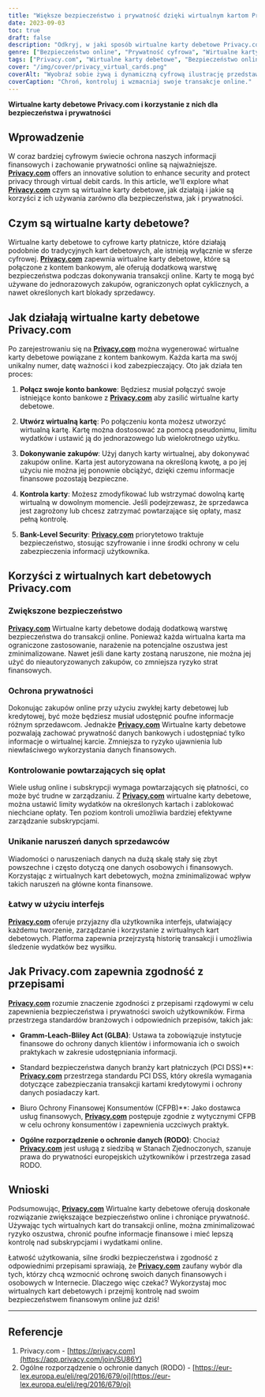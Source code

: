```yaml
---
title: "Większe bezpieczeństwo i prywatność dzięki wirtualnym kartom Privacy.com"
date: 2023-09-03
toc: true
draft: false
description: "Odkryj, w jaki sposób wirtualne karty debetowe Privacy.com mogą zwiększyć Twoje bezpieczeństwo w Internecie i chronić Twoją prywatność, jednocześnie oferując łatwą kontrolę nad transakcjami i subskrypcjami."
genre: ["Bezpieczeństwo online", "Prywatność cyfrowa", "Wirtualne karty debetowe", "Ochrona finansowa", "Transakcje online", "Zapobieganie oszustwom", "Prywatność danych", "Prywatność finansowa", "Cyberbezpieczeństwo", "Finanse osobiste"]
tags: ["Privacy.com", "Wirtualne karty debetowe", "Bezpieczeństwo online", "Prywatność cyfrowa", "Ochrona finansowa", "Szyfrowanie danych", "Zapobieganie oszustwom", "Bezpieczne transakcje", "Bezpieczeństwo na poziomie banku", "Kontrola prywatności", "Opłaty cykliczne", "Karty Merchant Lock", "Ochrona danych finansowych", "Bezpieczeństwo płatności", "Przepisy dotyczące prywatności", "Zgodność", "PCI DSS", "RODO", "Biuro Ochrony Finansowej Konsumentów", "Technologia finansowa", "Bezpieczne płatności online", "Wirtualne karty zapewniające prywatność", "Kontrolowane wydatki", "Subskrypcje online", "Zarządzanie finansami osobistymi", "Zapobieganie naruszeniom danych", "Bezpieczne płatności cyfrowe", "Rozwiązania z zakresu cyberbezpieczeństwa", "Ochrona informacji finansowych", "Zwiększona prywatność"]
cover: "/img/cover/privacy_virtual_cards.png"
coverAlt: "Wyobraź sobie żywą i dynamiczną cyfrową ilustrację przedstawiającą osłoniętą wirtualną kartę chroniącą symbol kłódki, reprezentującą zwiększone bezpieczeństwo i prywatność oferowane przez wirtualne karty debetowe Privacy.com."
coverCaption: "Chroń, kontroluj i wzmacniaj swoje transakcje online."
---
```


**Wirtualne karty debetowe Privacy.com i korzystanie z nich dla bezpieczeństwa i prywatności**

## Wprowadzenie

W coraz bardziej cyfrowym świecie ochrona naszych informacji finansowych i zachowanie prywatności online są najważniejsze. [**Privacy.com**](https://app.privacy.com/join/SU86Y) offers an innovative solution to enhance security and protect privacy through virtual debit cards. In this article, we'll explore what [**Privacy.com**](https://app.privacy.com/join/SU86Y) czym są wirtualne karty debetowe, jak działają i jakie są korzyści z ich używania zarówno dla bezpieczeństwa, jak i prywatności.

## Czym są wirtualne karty debetowe?

Wirtualne karty debetowe to cyfrowe karty płatnicze, które działają podobnie do tradycyjnych kart debetowych, ale istnieją wyłącznie w sferze cyfrowej. [**Privacy.com**](https://app.privacy.com/join/SU86Y) zapewnia wirtualne karty debetowe, które są połączone z kontem bankowym, ale oferują dodatkową warstwę bezpieczeństwa podczas dokonywania transakcji online. Karty te mogą być używane do jednorazowych zakupów, ograniczonych opłat cyklicznych, a nawet określonych kart blokady sprzedawcy.

## Jak działają wirtualne karty debetowe Privacy.com

Po zarejestrowaniu się na [**Privacy.com**](https://app.privacy.com/join/SU86Y) można wygenerować wirtualne karty debetowe powiązane z kontem bankowym. Każda karta ma swój unikalny numer, datę ważności i kod zabezpieczający. Oto jak działa ten proces:

1. **Połącz swoje konto bankowe**: Będziesz musiał połączyć swoje istniejące konto bankowe z [**Privacy.com**](https://app.privacy.com/join/SU86Y) aby zasilić wirtualne karty debetowe.

2. **Utwórz wirtualną kartę**: Po połączeniu konta możesz utworzyć wirtualną kartę. Kartę można dostosować za pomocą pseudonimu, limitu wydatków i ustawić ją do jednorazowego lub wielokrotnego użytku.

3. **Dokonywanie zakupów**: Użyj danych karty wirtualnej, aby dokonywać zakupów online. Karta jest autoryzowana na określoną kwotę, a po jej użyciu nie można jej ponownie obciążyć, dzięki czemu informacje finansowe pozostają bezpieczne.

4. **Kontrola karty**: Możesz zmodyfikować lub wstrzymać dowolną kartę wirtualną w dowolnym momencie. Jeśli podejrzewasz, że sprzedawca jest zagrożony lub chcesz zatrzymać powtarzające się opłaty, masz pełną kontrolę.

5. **Bank-Level Security**: [**Privacy.com**](https://app.privacy.com/join/SU86Y) priorytetowo traktuje bezpieczeństwo, stosując szyfrowanie i inne środki ochrony w celu zabezpieczenia informacji użytkownika.

## Korzyści z wirtualnych kart debetowych Privacy.com

### Zwiększone bezpieczeństwo

[**Privacy.com**](https://app.privacy.com/join/SU86Y) Wirtualne karty debetowe dodają dodatkową warstwę bezpieczeństwa do transakcji online. Ponieważ każda wirtualna karta ma ograniczone zastosowanie, narażenie na potencjalne oszustwa jest zminimalizowane. Nawet jeśli dane karty zostaną naruszone, nie można jej użyć do nieautoryzowanych zakupów, co zmniejsza ryzyko strat finansowych.

### Ochrona prywatności

Dokonując zakupów online przy użyciu zwykłej karty debetowej lub kredytowej, być może będziesz musiał udostępnić poufne informacje różnym sprzedawcom. Jednakże [**Privacy.com**](https://app.privacy.com/join/SU86Y) Wirtualne karty debetowe pozwalają zachować prywatność danych bankowych i udostępniać tylko informacje o wirtualnej karcie. Zmniejsza to ryzyko ujawnienia lub niewłaściwego wykorzystania danych finansowych.

### Kontrolowanie powtarzających się opłat

Wiele usług online i subskrypcji wymaga powtarzających się płatności, co może być trudne w zarządzaniu. Z [**Privacy.com**](https://app.privacy.com/join/SU86Y) wirtualne karty debetowe, można ustawić limity wydatków na określonych kartach i zablokować niechciane opłaty. Ten poziom kontroli umożliwia bardziej efektywne zarządzanie subskrypcjami.

### Unikanie naruszeń danych sprzedawców

Wiadomości o naruszeniach danych na dużą skalę stały się zbyt powszechne i często dotyczą one danych osobowych i finansowych. Korzystając z wirtualnych kart debetowych, można zminimalizować wpływ takich naruszeń na główne konta finansowe.

### Łatwy w użyciu interfejs

[**Privacy.com**](https://app.privacy.com/join/SU86Y) oferuje przyjazny dla użytkownika interfejs, ułatwiający każdemu tworzenie, zarządzanie i korzystanie z wirtualnych kart debetowych. Platforma zapewnia przejrzystą historię transakcji i umożliwia śledzenie wydatków bez wysiłku.

## Jak Privacy.com zapewnia zgodność z przepisami

[**Privacy.com**](https://app.privacy.com/join/SU86Y) rozumie znaczenie zgodności z przepisami rządowymi w celu zapewnienia bezpieczeństwa i prywatności swoich użytkowników. Firma przestrzega standardów branżowych i odpowiednich przepisów, takich jak:

- **Gramm-Leach-Bliley Act (GLBA)**: Ustawa ta zobowiązuje instytucje finansowe do ochrony danych klientów i informowania ich o swoich praktykach w zakresie udostępniania informacji.

- Standard bezpieczeństwa danych branży kart płatniczych (PCI DSS)**: [**Privacy.com**](https://app.privacy.com/join/SU86Y) przestrzega standardu PCI DSS, który określa wymagania dotyczące zabezpieczania transakcji kartami kredytowymi i ochrony danych posiadaczy kart.

- Biuro Ochrony Finansowej Konsumentów (CFPB)**: Jako dostawca usług finansowych, [**Privacy.com**](https://app.privacy.com/join/SU86Y) postępuje zgodnie z wytycznymi CFPB w celu ochrony konsumentów i zapewnienia uczciwych praktyk.

- **Ogólne rozporządzenie o ochronie danych (RODO)**: Chociaż [**Privacy.com**](https://app.privacy.com/join/SU86Y) jest usługą z siedzibą w Stanach Zjednoczonych, szanuje prawa do prywatności europejskich użytkowników i przestrzega zasad RODO.

## Wnioski

Podsumowując, [**Privacy.com**](https://app.privacy.com/join/SU86Y) Wirtualne karty debetowe oferują doskonałe rozwiązanie zwiększające bezpieczeństwo online i chroniące prywatność. Używając tych wirtualnych kart do transakcji online, można zminimalizować ryzyko oszustwa, chronić poufne informacje finansowe i mieć lepszą kontrolę nad subskrypcjami i wydatkami online.

Łatwość użytkowania, silne środki bezpieczeństwa i zgodność z odpowiednimi przepisami sprawiają, że [**Privacy.com**](https://app.privacy.com/join/SU86Y) zaufany wybór dla tych, którzy chcą wzmocnić ochronę swoich danych finansowych i osobowych w Internecie. Dlaczego więc czekać? Wykorzystaj moc wirtualnych kart debetowych i przejmij kontrolę nad swoim bezpieczeństwem finansowym online już dziś!

______

## Referencje

1. Privacy.com - [https://privacy.com](https://app.privacy.com/join/SU86Y)
2. Ogólne rozporządzenie o ochronie danych (RODO) - [https://eur-lex.europa.eu/eli/reg/2016/679/oj](https://eur-lex.europa.eu/eli/reg/2016/679/oj)
